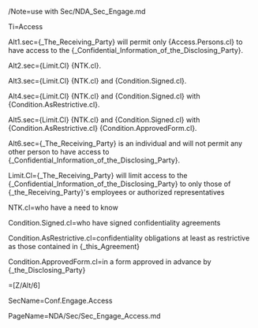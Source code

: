 /Note=use with Sec/NDA_Sec_Engage.md

Ti=Access

Alt1.sec={_The_Receiving_Party} will permit only {Access.Persons.cl} to have access to the {_Confidential_Information_of_the_Disclosing_Party}.

Alt2.sec={Limit.Cl} {NTK.cl}.

Alt3.sec={Limit.Cl} {NTK.cl} and {Condition.Signed.cl}.

Alt4.sec={Limit.Cl} {NTK.cl} and {Condition.Signed.cl} with {Condition.AsRestrictive.cl}.

Alt5.sec={Limit.Cl} {NTK.cl} and {Condition.Signed.cl} with {Condition.AsRestrictive.cl} {Condition.ApprovedForm.cl}.

Alt6.sec={_The_Receiving_Party} is an individual and will not permit any other person to have access to {_Confidential_Information_of_the_Disclosing_Party}.

Limit.Cl={_The_Receiving_Party} will limit access to the {_Confidential_Information_of_the_Disclosing_Party} to only those of {_the_Receiving_Party}'s employees or authorized representatives 

NTK.cl=who have a need to know

Condition.Signed.cl=who have signed confidentiality agreements

Condition.AsRestrictive.cl=confidentiality obligations at least as restrictive as those contained in {_this_Agreement}

Condition.ApprovedForm.cl=in a form approved in advance by {_the_Disclosing_Party}

=[Z/Alt/6]

SecName=Conf.Engage.Access

PageName=NDA/Sec/Sec_Engage_Access.md